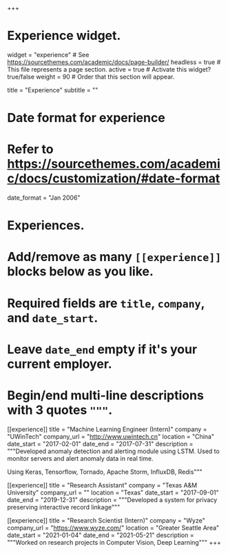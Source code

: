+++
# Experience widget.
widget = "experience"  # See https://sourcethemes.com/academic/docs/page-builder/
headless = true  # This file represents a page section.
active = true  # Activate this widget? true/false
weight = 90  # Order that this section will appear.

title = "Experience"
subtitle = ""

# Date format for experience
#   Refer to https://sourcethemes.com/academic/docs/customization/#date-format
date_format = "Jan 2006"

# Experiences.
#   Add/remove as many `[[experience]]` blocks below as you like.
#   Required fields are `title`, `company`, and `date_start`.
#   Leave `date_end` empty if it's your current employer.
#   Begin/end multi-line descriptions with 3 quotes `"""`.
  
[[experience]]
  title = "Machine Learning Engineer (Intern)"
  company = "UWinTech"
  company_url = "http://www.uwintech.cn"
  location = "China"
  date_start = "2017-02-01"
  date_end = "2017-07-31"
  description = """Developed anomaly detection and alerting module using LSTM. Used to monitor servers and alert anomaly data in real time.

  Using Keras, Tensorflow, Tornado, Apache Storm, InfluxDB, Redis"""

[[experience]]
  title = "Research Assistant"
  company = "Texas A&M University"
  company_url = ""
  location = "Texas"
  date_start = "2017-09-01"
  date_end = "2019-12-31"
  description = """Developed a system for privacy preserving interactive record linkage"""

[[experience]]
  title = "Research Scientist (Intern)"
  company = "Wyze"
  company_url = "https://www.wyze.com/"
  location = "Greater Seattle Area"
  date_start = "2021-01-04"
  date_end = "2021-05-21"
  description = """Worked on research projects in Computer Vision, Deep Learning"""
+++
